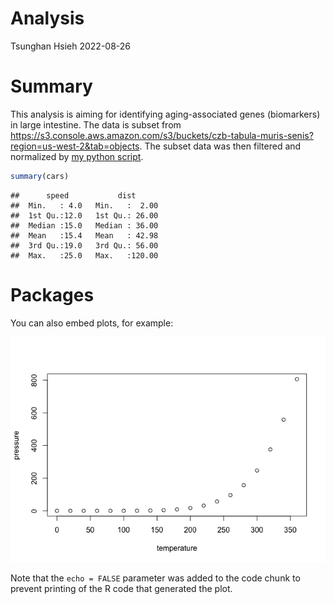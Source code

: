Analysis
================
Tsunghan Hsieh
2022-08-26

# Summary

This analysis is aiming for identifying aging-associated genes
(biomarkers) in large intestine. The data is subset from
<https://s3.console.aws.amazon.com/s3/buckets/czb-tabula-muris-senis?region=us-west-2&tab=objects>.
The subset data was then filtered and normalized by [my python
script](./scRNA_subsetting.ipynb).

``` r
summary(cars)
```

    ##      speed           dist       
    ##  Min.   : 4.0   Min.   :  2.00  
    ##  1st Qu.:12.0   1st Qu.: 26.00  
    ##  Median :15.0   Median : 36.00  
    ##  Mean   :15.4   Mean   : 42.98  
    ##  3rd Qu.:19.0   3rd Qu.: 56.00  
    ##  Max.   :25.0   Max.   :120.00

# Packages

You can also embed plots, for example:

![](Analysis_files/figure-gfm/pressure-1.png)<!-- -->

Note that the `echo = FALSE` parameter was added to the code chunk to
prevent printing of the R code that generated the plot.
